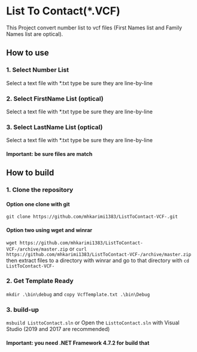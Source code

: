# List To Contact(*.VCF)
This Project convert number list to vcf files (First Names list and Family Names list are optical).

## How to use
### 1. Select Number List
Select a text file with *.txt type be sure they are line-by-line

### 2. Select FirstName List (optical)
Select a text file with *.txt type be sure they are line-by-line

### 3. Select LastName List (optical)
Select a text file with *.txt type be sure they are line-by-line

#### Important: be sure files are match

## How to build

### 1. Clone the repository

#### Option one clone with git
`git clone https://github.com/mhkarimi1383/ListToContact-VCF-.git`

#### Option two using wget and winrar
`wget https://github.com/mhkarimi1383/ListToContact-VCF-/archive/master.zip`
or
`curl https://github.com/mhkarimi1383/ListToContact-VCF-/archive/master.zip`
then extract files to a directory with winrar
and go to that directory with `cd ListToContact-VCF-`

### 2. Get Template Ready
`mkdir .\bin\debug`
and
`copy VcfTemplate.txt .\bin\Debug`

### 3. build-up
`msbuild ListtoContact.sln`
or
Open the `ListtoContact.sln` with Visual Studio (2019 and 2017 are recommended)

#### Important: you need .NET Framework 4.7.2 for build that  
